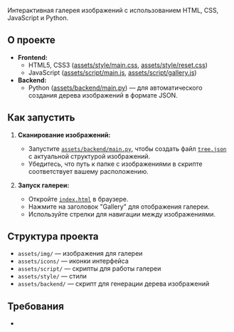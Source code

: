 

Интерактивная галерея изображений с использованием HTML, CSS, JavaScript и Python.

## О проекте

- **Frontend:**  
  - HTML5, CSS3 ([assets/style/main.css](assets/style/main.css), [assets/style/reset.css](assets/style/reset.css))
  - JavaScript ([assets/script/main.js](assets/script/main.js), [assets/script/gallery.js](assets/script/gallery.js))
- **Backend:**  
  - Python ([assets/backend/main.py](assets/backend/main.py)) — для автоматического создания дерева изображений в формате JSON.

## Как запустить

1. **Сканирование изображений:**
   - Запустите [`assets/backend/main.py`](assets/backend/main.py), чтобы создать файл [`tree.json`](tree.json) с актуальной структурой изображений.
   - Убедитесь, что путь к папке с изображениями в скрипте соответствует вашему расположению.

2. **Запуск галереи:**
   - Откройте [`index.html`](index.html) в браузере.
   - Нажмите на заголовок "Gallery" для отображения галереи.
   - Используйте стрелки для навигации между изображениями.

## Структура проекта

- `assets/img/` — изображения для галереи
- `assets/icons/` — иконки интерфейса
- `assets/script/` — скрипты для работы галереи
- `assets/style/` — стили
- `assets/backend/` — скрипт для генерации дерева изображений

## Требования

-
